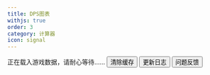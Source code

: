 ```yaml
---
title: DPS图表
withjs: true
order: 3
category: 计算器
icon: signal
---
```

<span id="vue_version">正在载入游戏数据，请耐心等待……</span>
<button id="btn_update_data" type="button" class="btn btn-primary" onclick="AKDATA.reload();">清除缓存</button>
<button id="btn_whatsnew" type="button" class="btn btn-warning">更新日志</button>
<button id="btn_report" type="button" class="btn btn-info">问题反馈</button>
